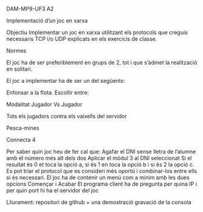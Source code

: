DAM-MP9-UF3 A2

Implementació d’un joc en xarxa


Objectiu
Implementar un joc en xarxa utilitzant els protocols que creguis necessaris TCP i/o UDP explicats en els exercicis de classe. 

Normes 

El joc ha de ser preferiblement en grups de 2, tot i que s’admet la realització en solitari.

El joc a implementar ha de ser un del següents:

Enfonsar a la flota. Escollir entre:

Modalitat Jugador Vs Jugador

Tots els jugadors contra els vaixells del servidor

Pesca-mines

Connecta 4


Per saber quin joc heu de fer cal que:
Agafar el DNI sense lletra de l’alumne amb el número més alt dels dos
Aplicar el mòdul 3 al DNI seleccionat
Si el resultat és 0 et toca la opció a, si és 1 en toca la opció b i si és 2 la opció c.
Es pot triar el protocol que es consideri més oportú i combinar-los entre ells si és necessari.
El joc ha de contenir un menú com a mínim amb les dues opcions Començar i Acabar
El programa client ha de pregunta per quina IP i per quin port hi ha el servidor del joc

Lliurament: repositori de github + una demostració gravació de la consola
